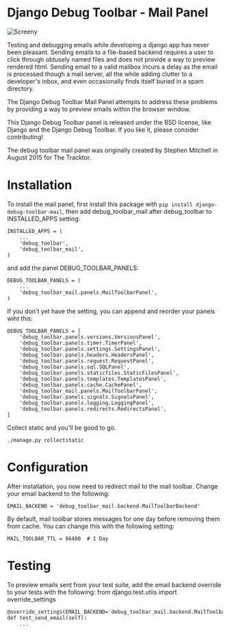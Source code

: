 
Django Debug Toolbar - Mail Panel
===============================

![Screeny](https://cloud.githubusercontent.com/assets/1790447/9289964/6aa7c4ba-434e-11e5-8594-3bb3efd0cd81.png)


Testing and debugging emails while developing a django app has never been pleasant.  Sending emails to a file-based backend requires a user to click through obtusely named files and does not provide a way to preview rendered html.  Sending email to a valid mailbox incurs a delay as the email is processed though a mail server, all the while adding clutter to a developer's inbox, and even occasionally finds itself buried in a spam directory.

The Django Debug Toolbar Mail Panel attempts to address these problems by providing a way to preview emails within the browser window.

This Django Debug Toolbar panel is released under the BSD license, like Django
and the Django Debug Toolbar. If you like it, please consider contributing!

The debug toolbar mail panel was originally created by Stephen Mitchell
in August 2015 for The Tracktor.


Installation
============

To install the mail panel, first install this package with `pip install django-debug-toolbar-mail`, then add debug_toolbar_mail after debug_toolbar to INSTALLED_APPS setting:

    INSTALLED_APPS = (
        ...
        'debug_toolbar',
        'debug_toolbar_mail',
    )

and add the panel DEBUG_TOOLBAR_PANELS:

    DEBUG_TOOLBAR_PANELS = (
        ...
        'debug_toolbar_mail.panels.MailToolbarPanel',
    )


If you don't yet have the setting, you can append and reorder your panels wiht this:

    DEBUG_TOOLBAR_PANELS = [
        'debug_toolbar.panels.versions.VersionsPanel',
        'debug_toolbar.panels.timer.TimerPanel',
        'debug_toolbar.panels.settings.SettingsPanel',
        'debug_toolbar.panels.headers.HeadersPanel',
        'debug_toolbar.panels.request.RequestPanel',
        'debug_toolbar.panels.sql.SQLPanel',
        'debug_toolbar.panels.staticfiles.StaticFilesPanel',
        'debug_toolbar.panels.templates.TemplatesPanel',
        'debug_toolbar.panels.cache.CachePanel',
        'debug_toolbar_mail.panels.MailToolbarPanel',
        'debug_toolbar.panels.signals.SignalsPanel',
        'debug_toolbar.panels.logging.LoggingPanel',
        'debug_toolbar.panels.redirects.RedirectsPanel',
    ]


Collect static and you'll be good to go.

    ./manage.py collectstatic


Configuration
=============

After installation, you now need to redirect mail to the mail toolbar.  Change your email backend to the following:

    EMAIL_BACKEND = 'debug_toolbar_mail.backend.MailToolbarBackend'


By default, mail toolbar stores messages for one day before removing them from cache.  You can change this with the following setting:

    MAIL_TOOLBAR_TTL = 86400  # 1 Day

Testing
=======

To preview emails sent from your test suite, add the email backend override to your tests with the following:
from django.test.utils import override_settings

    @override_settings(EMAIL_BACKEND='debug_toolbar_mail.backend.MailToolbarBackend')
    def test_send_email(self):
        ...

